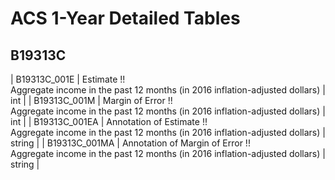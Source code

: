# ACS 1-Year Detailed Tables

## B19313C

| B19313C_001E | Estimate !!<br>Aggregate income in the past 12 months (in 2016 inflation-adjusted dollars) | int |
| B19313C_001M | Margin of Error !!<br>Aggregate income in the past 12 months (in 2016 inflation-adjusted dollars) | int |
| B19313C_001EA | Annotation of Estimate !!<br>Aggregate income in the past 12 months (in 2016 inflation-adjusted dollars) | string |
| B19313C_001MA | Annotation of Margin of Error !!<br>Aggregate income in the past 12 months (in 2016 inflation-adjusted dollars) | string |

